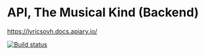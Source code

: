 # API, The Musical Kind (Backend)

https://lyricsovh.docs.apiary.io/

[![Build status](https://lornasw.visualstudio.com/api-the-musical-kind.backend/_apis/build/status/api-the-musical-kind.backend%20CI)](https://lornasw.visualstudio.com/api-the-musical-kind.backend/_build/latest?definitionId=13)
